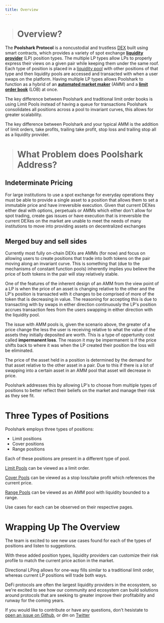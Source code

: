```yaml
---
title: Overview
---
```

># Overview?

The **Poolshark Protocol** is a noncustodial and trustless [DEX](glossary.en.md/##DEX) built using smart contracts, which provides a variety of spot exchange [**liquidity provider**](glossary.en.md/##price-priority) (LP) position types. The multiple LP types allow LPs to properly express their views on a given pair while keeping them under the same roof. Each type of position is placed in a [liquidity pool](glossary.en.md/liquidity-pool) with other positions of that type and then liquidity pools are accessed and transacted with when a user swaps on the platform. Having multiple LP types allows Poolshark to function as a hybrid of an [**automated market maker**](glossary.en.md/##automated-market-maker) (AMM) and a [**limit order book**](glossary.en.md/##limit-order-book) (LOB) at once.

The key difference between Poolshark and traditional limit order books is using Limit Pools instead of having a queue for transactions Poolshark consolidates all positions across a pool to invariant curves, this allows for greater scalability.

The key difference between Poolshark and your typical AMM is the addition of limit orders, take profits, trailing take profit, stop loss and trailing stop all as a liquidity provider. 

># **What Problem does Poolshark Address?**

## **Indeterminate Pricing**

For large institutions to use a spot exchange for everyday operations they must be able to provide a single asset to a position that allows them to set a immutable price and have irreversible execution. Given that current DEXes either deal with options, perpetuals or AMMs which either don't allow for spot trading, create gas issues or have execution that is irreversible the current DEXes on the market are unable to meet the needs of many institutions to move into providing assets on decentralized exchanges

## **Merged buy and sell sides**

Currently most fully on-chain DEXs are AMMs (for now) and focus on allowing users to create positions that trade into both tokens on the pair moving along an invariant curve. This is something that (due to the mechanisms of constant function pools) inherently implies you believe the price of both tokens in the pair will stay relatively stable. 

One of the features of the inherent design of an AMM from the view point of a LP is when the price of an asset is changing relative to the other and the LP's position is transacted with it changes to be comprised of more of the token that is decreasing in value. The reasoning for accepting this is due to transacting with by swaps in either direction continuously the LP's position accrues transaction fees from the users swapping in either direction with the liquidity pool.

The issue with AMM pools is, given the scenario above, the greater of a price change the less the user is receiving relative to what the value of the assets they initially deposited are worth. This is a type of oppertunity cost called **impermanent loss**. The reason it may be impermanent is if the price shifts back to where it was when the LP created their position the loss will be eliminated. 

The price of the asset held in a position is determined by the demand for that asset relative to the other asset in a pair. Due to this if there is a lot of swapping into a certain asset in an AMM pool that asset will decrease in price.

Poolshark addresses this by allowing LP's to choose from multiple types of positions to better reflect their beliefs on the market and manage their risk as they see fit.

# **Three Types of Positions**

Poolshark employs three types of positions:

- Limit positions
- Cover positions
- Range positions

Each of these positions are present in a different type of pool.

[Limit Pools](limit-pools) can be viewed as a limit order.

[Cover Pools](cover-pools) can be viewed as a stop loss/take profit which references the current price.

[Range Pools](range-pools) can be viewed as an AMM pool with liquidity bounded to a range.

Use cases for each can be observed on their respective pages.

# **Wrapping Up The Overview**

The team is excited to see new use cases found for each of the types of positions and listen to suggestions. 

With these added position types, liquidity providers can customize their risk profile to match the current price action in the market.

Directional LPing</em> allows for one-way fills similar to a traditional limit order, whereas current LP positions will trade both ways.

DeFi protocols are often the largest liquidity providers in the ecosystem, so we're excited to see how our community and ecosystem can build solutions around protocols that are seeking to greater improve their profitability and runway for the coming years.

If you would like to contribute or have any questions, don't hesistate to [open an issue on Github](https://github.com/poolsharks-protocol/docs/issues), or dm on [Twitter](https://twitter.com/poolsharks_labs)

<br/><br/><br/>
